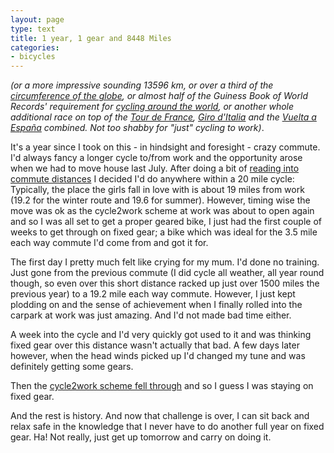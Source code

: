 ```yaml
---
layout: page
type: text
title: 1 year, 1 gear and 8448 Miles 
categories: 
- bicycles
---
```

_(or a more impressive sounding 13596 km, or over a third of the [circumference of the globe](http://www.wolframalpha.com/input/?i=distance+around+the+world),  or almost half of the Guiness Book of World Records' requirement for [cycling around the world](http://en.wikipedia.org/wiki/Around_the_world_cycling_record#History), or another whole additional race on top of the [Tour de France](http://en.wikipedia.org/wiki/2011_Tour_de_France), [Giro d'Italia](http://en.wikipedia.org/wiki/2011_Giro_d%27Italia) and the [Vuelta a España](http://en.wikipedia.org/wiki/Vuelta_a_España) combined. Not too shabby for "just" cycling to work)_.

It's a year since I took on this - in hindsight and foresight - crazy commute. I'd always fancy a longer cycle to/from work and the opportunity arose when we had to move house last July. After doing a bit of [reading into commute distances](http://www.londoncyclist.co.uk/features/how-many-miles-is-your-bicycle-commute/) I decided I'd do anywhere within a 20 mile cycle: Typically, the place the girls fall in love with is about 19 miles from work (19.2 for the winter route and 19.6 for summer). However, timing wise the move was ok as the cycle2work scheme at work was about to open again and so I was all set to get a proper geared bike, I just had the first couple of weeks to get through on fixed gear; a bike which was ideal for the 3.5 mile each way commute I'd come from and got it for.

The first day I pretty much felt like crying for my mum. I'd done no training. Just gone from the previous commute (I did cycle all weather, all year round though, so even over this short distance racked up just over 1500 miles the previous year) to a 19.2 mile each way commute. However, I just kept plodding on and the sense of achievement when I finally rolled into the carpark at work was just amazing. And I'd not made bad time either.

A week into the cycle and I'd very quickly got used to it and was thinking fixed gear over this distance wasn't actually that bad. A few days later however, when the head winds picked up I'd changed my tune and was definitely getting some gears.

Then the [cycle2work scheme fell through](http://atomicules.co.uk/2010/09/25/her-majestys-right-cun.html) and so I guess I was staying on fixed gear.

And the rest is history. And now that challenge is over, I can sit back and relax safe in the knowledge that I never have to do another full year on fixed gear. Ha! Not really, just get up tomorrow and carry on doing it.
